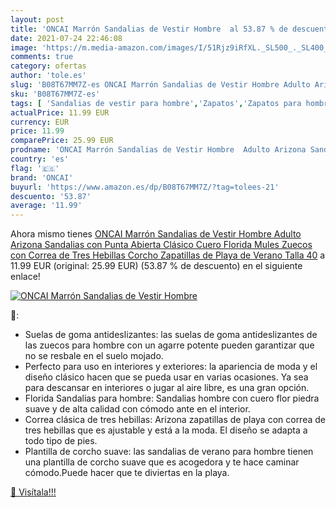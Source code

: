 ```yaml
---
layout: post
title: 'ONCAI Marrón Sandalias de Vestir Hombre  al 53.87 % de descuento'
date: 2021-07-24 22:46:08
image: 'https://m.media-amazon.com/images/I/51Rjz9iRfXL._SL500_._SL400_.jpg'
comments: true
category: ofertas
author: 'tole.es'
slug: 'B08T67MM7Z-es ONCAI Marrón Sandalias de Vestir Hombre Adulto Arizona...'
sku: 'B08T67MM7Z-es'
tags: [ 'Sandalias de vestir para hombre','Zapatos','Zapatos para hombre','Zapatos y complementos','Zuecos y mules para hombre','oncai','zuecos', ]
actualPrice: 11.99 EUR
currency: EUR
price: 11.99
comparePrice: 25.99 EUR
prodname: 'ONCAI Marrón Sandalias de Vestir Hombre  Adulto Arizona Sandalias con Punta Abierta Clásico Cuero Florida Mules Zuecos con Correa de Tres Hebillas Corcho Zapatillas de Playa de Verano Talla 40'
country: 'es'
flag: '🇪🇸'
brand: 'ONCAI'
buyurl: 'https://www.amazon.es/dp/B08T67MM7Z/?tag=tolees-21'
descuento: '53.87'
average: '11.99'
---
```


Ahora mismo tienes [ONCAI Marrón Sandalias de Vestir Hombre  Adulto Arizona Sandalias con Punta Abierta Clásico Cuero Florida Mules Zuecos con Correa de Tres Hebillas Corcho Zapatillas de Playa de Verano Talla 40](https://www.amazon.es/dp/B08T67MM7Z/?tag=tolees-21) a 11.99 EUR (original: 25.99 EUR) (53.87 %  de descuento) en el siguiente enlace!

[![ONCAI Marrón Sandalias de Vestir Hombre ](https://m.media-amazon.com/images/I/51Rjz9iRfXL._SL500_._SL400_.jpg)](https://www.amazon.es/dp/B08T67MM7Z/?tag=tolees-21)

🔎:

- Suelas de goma antideslizantes: las suelas de goma antideslizantes de las zuecos para hombre con un agarre potente pueden garantizar que no se resbale en el suelo mojado.
- Perfecto para uso en interiores y exteriores: la apariencia de moda y el diseño clásico hacen que se pueda usar en varias ocasiones. Ya sea para descansar en interiores o jugar al aire libre, es una gran opción.
- Florida Sandalias para hombre: Sandalias hombre con cuero flor piedra suave y de alta calidad con cómodo ante en el interior.
- Correa clásica de tres hebillas: Arizona zapatillas de playa con correa de tres hebillas que es ajustable y está a la moda. El diseño se adapta a todo tipo de pies.
- Plantilla de corcho suave: las sandalias de verano para hombre tienen una plantilla de corcho suave que es acogedora y te hace caminar cómodo.Puede hacer que te diviertas en la playa.

[🛒 Visítala!!!](https://www.amazon.es/dp/B08T67MM7Z/?tag=tolees-21)
